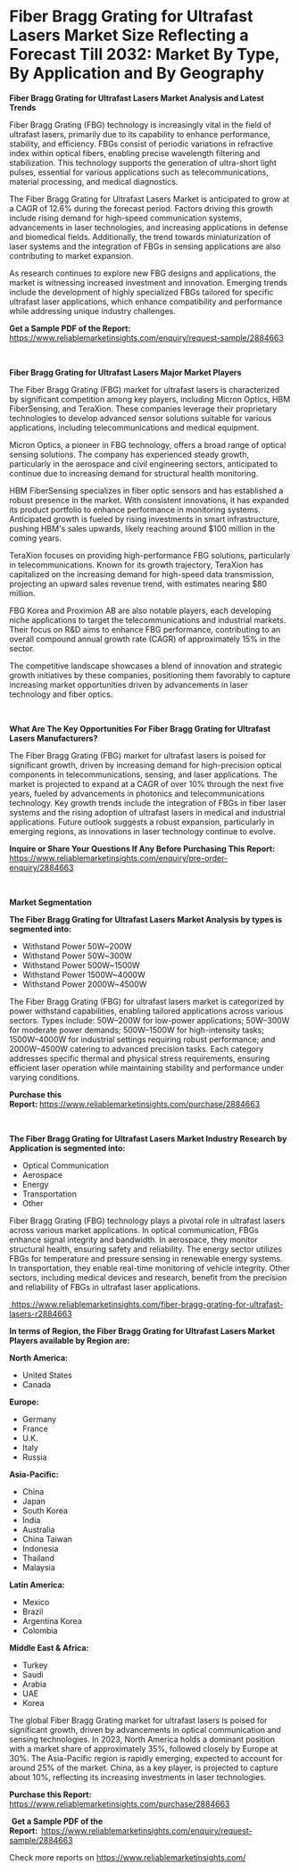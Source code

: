 <p><h1>Fiber Bragg Grating for Ultrafast Lasers Market Size Reflecting a Forecast Till 2032: Market By Type, By Application and By Geography</h1></p><p><strong>Fiber Bragg Grating for Ultrafast Lasers Market Analysis and Latest Trends</strong></p>
<p><p>Fiber Bragg Grating (FBG) technology is increasingly vital in the field of ultrafast lasers, primarily due to its capability to enhance performance, stability, and efficiency. FBGs consist of periodic variations in refractive index within optical fibers, enabling precise wavelength filtering and stabilization. This technology supports the generation of ultra-short light pulses, essential for various applications such as telecommunications, material processing, and medical diagnostics.</p><p>The Fiber Bragg Grating for Ultrafast Lasers Market is anticipated to grow at a CAGR of 12.6% during the forecast period. Factors driving this growth include rising demand for high-speed communication systems, advancements in laser technologies, and increasing applications in defense and biomedical fields. Additionally, the trend towards miniaturization of laser systems and the integration of FBGs in sensing applications are also contributing to market expansion. </p><p>As research continues to explore new FBG designs and applications, the market is witnessing increased investment and innovation. Emerging trends include the development of highly specialized FBGs tailored for specific ultrafast laser applications, which enhance compatibility and performance while addressing unique industry challenges.</p></p>
<p><strong>Get a Sample PDF of the Report:&nbsp;</strong> <a href="https://www.reliablemarketinsights.com/enquiry/request-sample/2884663?utm_campaign=2240&utm_medium=2&utm_source=Github&utm_content=ia&utm_term=13032025&utm_id=fiber-bragg-grating-for-ultrafast-lasers">https://www.reliablemarketinsights.com/enquiry/request-sample/2884663</a></p>
<p>&nbsp;</p>
<p><strong>Fiber Bragg Grating for Ultrafast Lasers Major Market Players</strong></p>
<p><p>The Fiber Bragg Grating (FBG) market for ultrafast lasers is characterized by significant competition among key players, including Micron Optics, HBM FiberSensing, and TeraXion. These companies leverage their proprietary technologies to develop advanced sensor solutions suitable for various applications, including telecommunications and medical equipment.</p><p>Micron Optics, a pioneer in FBG technology, offers a broad range of optical sensing solutions. The company has experienced steady growth, particularly in the aerospace and civil engineering sectors, anticipated to continue due to increasing demand for structural health monitoring.</p><p>HBM FiberSensing specializes in fiber optic sensors and has established a robust presence in the market. With consistent innovations, it has expanded its product portfolio to enhance performance in monitoring systems. Anticipated growth is fueled by rising investments in smart infrastructure, pushing HBM's sales upwards, likely reaching around $100 million in the coming years.</p><p>TeraXion focuses on providing high-performance FBG solutions, particularly in telecommunications. Known for its growth trajectory, TeraXion has capitalized on the increasing demand for high-speed data transmission, projecting an upward sales revenue trend, with estimates nearing $80 million.</p><p>FBG Korea and Proximion AB are also notable players, each developing niche applications to target the telecommunications and industrial markets. Their focus on R&D aims to enhance FBG performance, contributing to an overall compound annual growth rate (CAGR) of approximately 15% in the sector.</p><p>The competitive landscape showcases a blend of innovation and strategic growth initiatives by these companies, positioning them favorably to capture increasing market opportunities driven by advancements in laser technology and fiber optics.</p></p>
<p>&nbsp;</p>
<p><strong>What Are The Key Opportunities For Fiber Bragg Grating for Ultrafast Lasers Manufacturers?</strong></p>
<p><p>The Fiber Bragg Grating (FBG) market for ultrafast lasers is poised for significant growth, driven by increasing demand for high-precision optical components in telecommunications, sensing, and laser applications. The market is projected to expand at a CAGR of over 10% through the next five years, fueled by advancements in photonics and telecommunications technology. Key growth trends include the integration of FBGs in fiber laser systems and the rising adoption of ultrafast lasers in medical and industrial applications. Future outlook suggests a robust expansion, particularly in emerging regions, as innovations in laser technology continue to evolve.</p></p>
<p><strong>Inquire or Share Your Questions If Any Before Purchasing This Report:</strong> <a href="https://www.reliablemarketinsights.com/enquiry/pre-order-enquiry/2884663?utm_campaign=2240&utm_medium=2&utm_source=Github&utm_content=ia&utm_term=13032025&utm_id=fiber-bragg-grating-for-ultrafast-lasers">https://www.reliablemarketinsights.com/enquiry/pre-order-enquiry/2884663</a></p>
<p>&nbsp;</p>
<p><strong>Market Segmentation</strong></p>
<p><strong>The Fiber Bragg Grating for Ultrafast Lasers Market Analysis by types is segmented into:</strong></p>
<p><ul><li>Withstand Power 50W~200W</li><li>Withstand Power 50W~300W</li><li>Withstand Power 500W~1500W</li><li>Withstand Power 1500W~4000W</li><li>Withstand Power 2000W~4500W</li></ul></p>
<p><p>The Fiber Bragg Grating (FBG) for ultrafast lasers market is categorized by power withstand capabilities, enabling tailored applications across various sectors. Types include: 50W–200W for low-power applications; 50W–300W for moderate power demands; 500W–1500W for high-intensity tasks; 1500W–4000W for industrial settings requiring robust performance; and 2000W–4500W catering to advanced precision tasks. Each category addresses specific thermal and physical stress requirements, ensuring efficient laser operation while maintaining stability and performance under varying conditions.</p></p>
<p><strong>Purchase this Report:&nbsp;</strong><a href="https://www.reliablemarketinsights.com/purchase/2884663?utm_campaign=2240&utm_medium=2&utm_source=Github&utm_content=ia&utm_term=13032025&utm_id=fiber-bragg-grating-for-ultrafast-lasers">https://www.reliablemarketinsights.com/purchase/2884663</a></p>
<p>&nbsp;</p>
<p><strong>The Fiber Bragg Grating for Ultrafast Lasers Market Industry Research by Application is segmented into:</strong></p>
<p><ul><li>Optical Communication</li><li>Aerospace</li><li>Energy</li><li>Transportation</li><li>Other</li></ul></p>
<p><p>Fiber Bragg Grating (FBG) technology plays a pivotal role in ultrafast lasers across various market applications. In optical communication, FBGs enhance signal integrity and bandwidth. In aerospace, they monitor structural health, ensuring safety and reliability. The energy sector utilizes FBGs for temperature and pressure sensing in renewable energy systems. In transportation, they enable real-time monitoring of vehicle integrity. Other sectors, including medical devices and research, benefit from the precision and reliability of FBGs in ultrafast laser applications.</p></p>
<p><a href="https://www.reliablemarketinsights.com/fiber-bragg-grating-for-ultrafast-lasers-r2884663?utm_campaign=2240&utm_medium=2&utm_source=Github&utm_content=ia&utm_term=13032025&utm_id=fiber-bragg-grating-for-ultrafast-lasers">&nbsp;https://www.reliablemarketinsights.com/fiber-bragg-grating-for-ultrafast-lasers-r2884663</a></p>
<p><strong>In terms of Region, the Fiber Bragg Grating for Ultrafast Lasers Market Players available by Region are:</strong></p>
<p>
    <p> <strong> North America: </strong>
        <ul>
            <li>United States</li>
            <li>Canada</li>
        </ul>
        </p> 
    <p> <strong> Europe: </strong>
        <ul>
            <li>Germany</li>
            <li>France</li>
            <li>U.K.</li>
            <li>Italy</li>
            <li>Russia</li>
        </ul>
        </p> 
    <p> <strong> Asia-Pacific: </strong>
        <ul>
            <li>China</li>
            <li>Japan</li>
            <li>South Korea</li>
            <li>India</li>
            <li>Australia</li>
            <li>China Taiwan</li>
            <li>Indonesia</li>
            <li>Thailand</li>
            <li>Malaysia</li>
        </ul>
        </p> 
    <p> <strong> Latin America: </strong>
        <ul>
            <li>Mexico</li>
            <li>Brazil</li>
            <li>Argentina Korea</li>
            <li>Colombia</li>
        </ul>
        </p> 
    <p> <strong> Middle East & Africa: </strong>
        <ul>
            <li>Turkey</li>
            <li>Saudi</li>
            <li>Arabia</li>
            <li>UAE</li>
            <li>Korea</li>
        </ul>
    </p>
    </p>
<p><p>The global Fiber Bragg Grating market for ultrafast lasers is poised for significant growth, driven by advancements in optical communication and sensing technologies. In 2023, North America holds a dominant position with a market share of approximately 35%, followed closely by Europe at 30%. The Asia-Pacific region is rapidly emerging, expected to account for around 25% of the market. China, as a key player, is projected to capture about 10%, reflecting its increasing investments in laser technologies.</p></p>
<p><strong>Purchase this Report: </strong><a href="https://www.reliablemarketinsights.com/purchase/2884663?utm_campaign=2240&utm_medium=2&utm_source=Github&utm_content=ia&utm_term=13032025&utm_id=fiber-bragg-grating-for-ultrafast-lasers">https://www.reliablemarketinsights.com/purchase/2884663</a></p>
<p>&nbsp;<strong>Get a Sample PDF of the Report:&nbsp;&nbsp;</strong><a href="https://www.reliablemarketinsights.com/enquiry/request-sample/2884663?utm_campaign=2240&utm_medium=2&utm_source=Github&utm_content=ia&utm_term=13032025&utm_id=fiber-bragg-grating-for-ultrafast-lasers">https://www.reliablemarketinsights.com/enquiry/request-sample/2884663</a></p>
<p><strong></strong></p>
<p>Check more reports on <a href="https://www.reliablemarketinsights.com/?utm_campaign=2240&utm_medium=2&utm_source=Github&utm_content=ia&utm_term=13032025&utm_id=fiber-bragg-grating-for-ultrafast-lasers">https://www.reliablemarketinsights.com/</a></p>